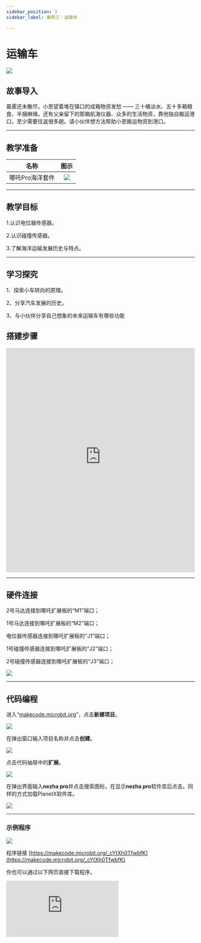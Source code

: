 ```yaml
---
sidebar_position: 3
sidebar_label: 案例三：运输车

---
```


# 运输车

![](https://wiki-media-ef.oss-cn-hongkong.aliyuncs.com/docs/microbit/building-blocks/nezha-pro-ocean-kit/setup-diagram/case03/nezha-pro-ocean-kit-step-03-00.png.png)

## 故事导入
晨雾还未散尽，小恩望着堆在镇口的成箱物资发愁 —— 三十桶淡水、五十多箱粮食、半捆麻绳，还有父亲留下的那箱航海仪器、众多的生活物资，靠他独自搬运港口，至少需要往返很多趟。请小伙伴想方法帮助小恩搬运物资到港口。

--- 

## 教学准备

|     名称     |            图示            |
| :----------: | :--------------------------: |
|   哪吒Pro海洋套件  |   ![](https://wiki-media-ef.oss-cn-hongkong.aliyuncs.com/docs/microbit/building-blocks/nezha-pro-ocean-kit/nezha-pro-ocean-kit-products-introduction-002.png.png)  |

--- 
## 教学目标 
1.认识电位器传感器。

2.认识碰撞传感器。

3.了解海洋运输发展历史与特点。

--- 

## 学习探究

1、探索小车转向的原理。

2、分享汽车发展的历史。

3、与小伙伴分享自己想象的未来运输车有哪些功能

## 搭建步骤

<embed src="https://wiki-media-ef.oss-cn-hongkong.aliyuncs.com/docs/microbit/building-blocks/nezha-pro-ocean-kit/setup-diagram/case03/nezha-pro-ocean-kit-step-03-1.png.pdf" type="application/pdf" width="100%" height="600px" />

--- 

## 硬件连接
2号马达连接到哪吒扩展板的“M1”端口；

1号马达连接到哪吒扩展板的“M2”端口；

电位器传感器连接到哪吒扩展板的“J1”端口；

1号碰撞传感器连接到哪吒扩展板的“J2”端口；

2号碰撞传感器连接到哪吒扩展板的“J3”端口；

![](https://wiki-media-ef.oss-cn-hongkong.aliyuncs.com/docs/microbit/building-blocks/nezha-pro-ocean-kit/setup-diagram/case03/nezha-pro-ocean-kit-step-03-3.png.png)

--- 
## 代码编程

进入“[makecode.microbit.org](https://makecode.microbit.org)”，点击**新建项目**。

![](https://wiki-media-ef.oss-cn-hongkong.aliyuncs.com/docs/microbit/building-blocks/microbit-space-science-kit/images/microbit-space-science-kit-case01-07.png)

在弹出窗口输入项目名称并点击**创建**。

![](https://wiki-media-ef.oss-cn-hongkong.aliyuncs.com/docs/microbit/building-blocks/microbit-space-science-kit/images/microbit-space-science-kit-case01-11.png)

点击代码抽屉中的**扩展**。

![](https://wiki-media-ef.oss-cn-hongkong.aliyuncs.com/docs/microbit/building-blocks/microbit-space-science-kit/images/microbit-space-science-kit-case01-09.png)

在弹出界面输入**nezha pro**并点击搜索图标，在显示**nezha pro**软件库后点击。同样的方式加载PlanetX软件库。

![](https://wiki-media-ef.oss-cn-hongkong.aliyuncs.com/docs/microbit/building-blocks/microbit-space-science-kit/images/microbit-space-science-kit-case01-10.png)

---
### 示例程序

![](https://wiki-media-ef.oss-cn-hongkong.aliyuncs.com/docs/microbit/building-blocks/nezha-pro-ocean-kit/setup-diagram/case03/nezha-pro-ocean-kit-step-03-2.png.png)

程序链接
[https://makecode.microbit.org/_cYtXh0TfwbfK](https://makecode.microbit.org/_cYtXh0TfwbfK)

你也可以通过以下网页直接下载程序。

<div
    style={{
        position: 'relative',
        paddingBottom: '60%',
        overflow: 'hidden',
    }}
>
    <iframe
        src="https://makecode.microbit.org/_cYtXh0TfwbfK"
        frameborder="0"
        sandbox="allow-popups allow-forms allow-scripts allow-same-origin"
        style={{
            position: 'absolute',
            width: '100%',
            height: '100%',
        }}
    />
</div>

---
### 下载程序

使用 USB 线连接 PC 和 micro:bit V2。

![](https://wiki-media-ef.oss-cn-hongkong.aliyuncs.com/docs/microbit/building-blocks/microbit-space-science-kit/images/microbit-space-science-kit-manual03.gif)

连接成功后，电脑上会识别出一个名为 MICROBIT 的盘符。

![](https://wiki-media-ef.oss-cn-hongkong.aliyuncs.com/docs/microbit/building-blocks/microbit-space-science-kit/images/microbit-space-science-kit-manual06.png)

点击左下角的![](https://wiki-media-ef.oss-cn-hongkong.aliyuncs.com/docs/microbit/building-blocks/microbit-space-science-kit/images/microbit-space-science-kit-manual07.png)，选择**Connect Device**。

![](https://wiki-media-ef.oss-cn-hongkong.aliyuncs.com/docs/microbit/building-blocks/microbit-space-science-kit/images/microbit-space-science-kit-manual11.png)

点击![](https://wiki-media-ef.oss-cn-hongkong.aliyuncs.com/docs/microbit/building-blocks/microbit-space-science-kit/images/microbit-space-science-kit-manual08.png)。

![](https://wiki-media-ef.oss-cn-hongkong.aliyuncs.com/docs/microbit/building-blocks/microbit-space-science-kit/images/microbit-space-science-kit-manual12.png)

点击![](https://wiki-media-ef.oss-cn-hongkong.aliyuncs.com/docs/microbit/building-blocks/microbit-space-science-kit/images/microbit-space-science-kit-manual09.png)。

![](https://wiki-media-ef.oss-cn-hongkong.aliyuncs.com/docs/microbit/building-blocks/microbit-space-science-kit/images/microbit-space-science-kit-manual13.png)

在弹出窗口选择 **BBC micro:bit CMSIS-DAP**，然后选择**连接**，至此，我们的 micro:bit 就已经连接成功。

![](https://wiki-media-ef.oss-cn-hongkong.aliyuncs.com/docs/microbit/building-blocks/microbit-space-science-kit/images/microbit-space-science-kit-manual14.png)

点击**下载程序**

![](https://wiki-media-ef.oss-cn-hongkong.aliyuncs.com/docs/microbit/building-blocks/microbit-space-science-kit/images/microbit-space-science-kit-manual10.png)

---
## 案例演示

按1号碰撞传感器，小车向前进，按2号碰撞传感器，小车向后退，通过电位传感器的控制小车速度。

**图片**

---
### 扩展知识

###海洋运输：连接世界的蓝色动脉

#### 一、海洋运输的历史演进

**古代至中世纪（帆船时代）**

技术特征：依靠风力驱动，典型如中国明代宝船、阿拉伯三角帆船、欧洲卡拉维尔帆船。

贸易网络：丝绸之路的海上分支（印度洋 - 太平洋航线）、地中海贸易圈（罗马帝国谷物运输）。

局限：航速慢（约 5-7 节），依赖季风，航线受地理限制。

**工业革命至 20 世纪（蒸汽与机械化时代）**

技术突破：1807 年富尔顿蒸汽船问世，19 世纪铁壳船取代木质船，20 世纪集装箱化（1956 年麦克莱恩首次使用集装箱）。

影响：1900 年全球海运贸易量约 5 亿吨，二战后集装箱运输使成本降低 90%，推动全球化分工。

**21 世纪至今（智能化与绿色转型）**

现状：2023 年全球海运承担约 80% 的国际贸易量（按吨公里计算），商船队总吨位超 20 亿吨（UNCTAD 数据）。

趋势：自动化港口（如上海洋山港）、LNG 动力船舶、数字化航运管理（区块链提单）。

#### 二、海洋运输的主要方式与船舶类型
|运输方式|	船舶类型|	典型货物|	特点|
|---|---|---|---|
|集装箱运输|	集装箱船（超大型如 24,000TEU）|	工业制品、消费品	|标准化装卸，占海运贸易量 35%（按价值），航线覆盖全球主要港口。|
|散货运输|	好望角型、巴拿马型散货船|	铁矿石、煤炭、谷物|	单船载重超 20 万吨，航线集中于资源出口国（如澳大利亚 - 中国铁矿航线）。|
|油轮运输|	VLCC（超大型油轮，载重 30 万吨 +）|	原油、成品油	航线受地缘政治影响显著（如霍尔木兹海峡、马六甲海峡），需防污染设计。|
|液化气运输|	LNG/LPG 运输船|	液化天然气、石油气|	需低温或高压储存，船舶建造成本高，航线集中于中东 - 东亚、北美 - 欧洲。|
|件杂货运输|	多用途货船|	机械、车辆、建材|	适合非标准化货物，逐渐被集装箱替代，占比下降至 10% 以下。|
|特种运输、	滚装船、重吊船、冷藏船|	汽车、重型设备、生鲜食品	|滚装船可直接装卸车辆（如汽车出口），冷藏船温控精度达 ±0.5℃。|

#### 三、全球海洋运输的关键航线与枢纽

**主要国际航线**

亚欧航线：苏伊士运河航线（亚洲 - 欧洲，航程较绕好望角缩短 40%）、北极东北航道（中俄航线，夏季通航）。

跨太平洋航线：远东 - 北美西海岸（长滩、洛杉矶）、远东 - 北美东海岸（经巴拿马运河）。

大西洋航线：欧洲 - 北美（传统贸易线）、南美东海岸 - 欧洲（大豆、铁矿运输）。

**枢纽港口（2023 年吞吐量数据）**

集装箱港：上海港（4,730 万 TEU）、新加坡港（3,740 万 TEU）、宁波舟山港（3,335 万 TEU）。

散货港：澳大利亚黑德兰港（铁矿石，年吞吐量 1.8 亿吨）、巴西图巴朗港（铁矿石）。

油轮港：沙特朱拜勒港、阿联酋富查伊拉港（波斯湾原油转运枢纽）。

#### 四、海洋运输的挑战与可持续发展

**环境挑战**

碳排放：航运业占全球温室气体排放 2.8%（2023 年），国际海事组织（IMO）要求 2050 年实现净零排放。

污染风险：船舶硫排放（2020 年 IMO 限硫令，硫含量≤0.5%）、压载水导致的生物入侵（如斑马贻贝扩散）。

事故影响：原油泄漏（如 1989 年埃克森瓦尔迪兹号事故，污染阿拉斯加海域）、集装箱落水（每年约 1 万标准箱丢失）。

**地缘与安全风险**

海盗威胁：几内亚湾（2023 年发生 54 起海盗袭击）、亚丁湾（经国际护航后风险降低）。

地缘冲突：俄乌战争影响黑海谷物运输（2022 年黑海谷物协议）、红海航运受也门冲突干扰。
可持续发展实践

绿色技术：甲醇动力船（如马士基 2023 年首艘甲醇集装箱船）、氨燃料试验船、风力辅助推进（安装帆翼或风筝）。

数字化转型：区块链提单（如马士基与 IBM 合作的 TradeLens 平台）、AI 预测航线优化（降低油耗 10-15%）。

国际治理：IMO《2021 年国际航运碳强度指标（CII）》，要求船舶每年碳强度提升 2%。

#### 五、未来趋势：智能化、低碳化与区域化

**技术创新**

自动驾驶船舶（如日本 2024 年测试的无人集装箱船）、氢燃料船舶（2030 年目标）。

**区域化贸易**

近岸航运（欧洲短海运输占比提升至 30%）、区域内港口联盟（如东南亚港口网络）。

**新兴市场**

非洲沿海航运开发（如尼日利亚拉各斯港扩建）、北极航线商业化（中俄合作亚马尔液化天然气项目）。

海洋运输作为全球化的基石，正从 “效率优先” 向 “绿色智能” 转型，其发展与地缘政治、技术革新、生态保护深度交织，重塑着 21 世纪的世界经济格局。
